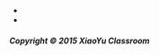 <ul>
<li><a href="https://twitter.com/XiaoYuClassroom"><i class="fa fa-3x fa-twitter-square"></i></a></li>
<li><a href="mailto:XiaoYuClassroom@gmail.com"><i class="fa fa-3x fa-envelope-square"></i></a></li>
</ul>

##### Copyright &copy; 2015 XiaoYu Classroom 
